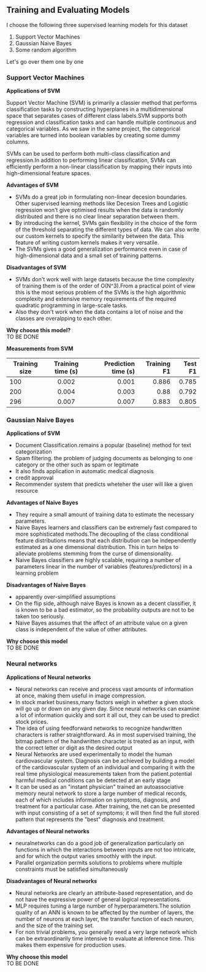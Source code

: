 ## Training and Evaluating Models  
I choose the following three supervised learning models for this dataset  
1. Support Vector Machines  
2. Gaussian Naive Bayes  
3. Some random algorithm 

Let's go over them one by one

### Support Vector Machines
**Applications of SVM**

 Support Vector Machine (SVM) is primarily a classier method that performs classification tasks by constructing hyperplanes in a multidimensional space that separates cases of different class labels.SVM supports both regression and classification tasks and can handle multiple continuous and categorical variables. As we saw in the same project, the categorical variables are turned into boolean variables by creating some dummy columns.
 
 SVMs can be used to perform both multi-class classification and regression.In addition to performing linear classification, SVMs can efficiently perform a non-linear classification by mapping their inputs into high-dimensional feature spaces.
 
 **Advantages of SVM**
 - SVMs do a great job in formulating non-linear decesion boundaries. Other supervised learning methods like Decesion Trees and Logistic regression won't give optimised results when the data is randomly distributed and there is no clear linear separation between them.
 -  By introducing the kernel, SVMs gain flexibility in the choice of the form of the threshold separating the different types of data. We can also write our custom kernels to specify the similarity between the data. This feature of writing custom kernels makes it very versatile.
 -  The SVMs gives a good generalization performance even in case of high-dimensional data and a small set of training patterns.

**Disadvantages of SVM**
- SVMs don't work well with large datasets because the time complexity of training them is of the order of O(N^3).From a practical point of view this is the most serious problem of the SVMs is the high algorithmic complexity and extensive memory requirements of the required quadratic programming in large-scale tasks.
- Also they don't work when the data contains a lot of noise and the classes are overalpping to each other.


**Why choose this model?**  
TO BE DONE

**Measurements from SVM**

| Training size       | Training time (s)      | Prediction time (s)  | Training F1   | Test F1   |
| -------------       |:-------------:         | -----:               | ------:       | ------:   |
| 100                 | 0.002                  | 0.001                |  0.886        | 0.785     |
| 200                 | 0.004                  | 0.003                |  0.88         | 0.792     |
| 296                 | 0.007                  | 0.007                |  0.883        | 0.805     |

### Gaussian Naive Bayes  
**Applications of SVM**
- Document Classification.remains a popular (baseline) method for text categorization
- Spam filtering. the problem of judging documents as belonging to one category or the other such as spam or legitimate
- It also finds application in automatic medical diagnosis
- credit approval
- Recommender system that predicts wheteher the user will like a given resource


**Advantages of Naive Bayes**  
- They require a small amount of training data to estimate the necessary parameters.
- Naive Bayes learners and classifiers can be extremely fast compared to more sophisticated methods.The decoupling of the class conditional feature distributions means that each distribution can be independently estimated as a one dimensional distribution. This in turn helps to alleviate problems stemming from the curse of dimensionality.
- Naive Bayes classifiers are highly scalable, requiring a number of parameters linear in the number of variables (features/predictors) in a learning problem

**Disadvantages of Naive Bayes**  
- apparently over-simplified assumptions
- On the flip side, although naive Bayes is known as a decent classifier, it is known to be a bad estimator, so the probability outputs are not to be taken too seriously.
- Naive Bayes assumes that the affect of an attribute value on a given class is independent of the value of other attributes.


**Why choose this model**  
TO BE DONE

### Neural networks
**Applications of Neural networks**
- Neural networks can receive and process vast amounts of information at once, making them useful in image compression.
- In stock market business,many factors weigh in whether a given stock will go up or down on any given day. Since neural networks can examine a lot of information quickly and sort it all out, they can be used to predict stock prices.
- The idea of using feedforward networks to recognize handwritten characters is rather straightforward. As in most supervised training, the bitmap pattern of the handwritten character is treated as an input, with the correct letter or digit as the desired output
- Neural Networks are used experimentally to model the human cardiovascular system. Diagnosis can be achieved by building a model of the cardiovascular system of an individual and comparing it with the real time physiological measurements taken from the patient.potential harmful medical conditions can be detected at an early stage 
- It can be used as an "instant physician" trained an autoassociative memory neural network to store a large number of medical records, each of which includes information on symptoms, diagnosis, and treatment for a particular case. After training, the net can be presented with input consisting of a set of symptoms; it will then find the full stored pattern that represents the "best" diagnosis and treatment.


**Advantages of Neural networks**  
- neuralnetworks can do a good job of generalization particularly on functions in which the interactions between inputs are not too intricate, and for which the output varies smoothly with the input.
- Parallel organization permits solutions to  problems where multiple constraints must be satisfied simultaneously

**Disadvantages of Neural networks**  
- Neural networks are clearly an attribute-based representation, and do not have the expressive power of general logical representations.
- MLP requires tuning a large number of hyperparameters.The solution quality of an ANN is known to be affected by the number of layers, the number of neurons at each layer, the transfer function of each neuron, and the size of the training set.
- For non trivial problems, you generally need a very large network which can be extraordinarily time intensive to evaluate at inference time. This makes them expensive for production uses.

**Why choose this model**  
TO BE DONE





